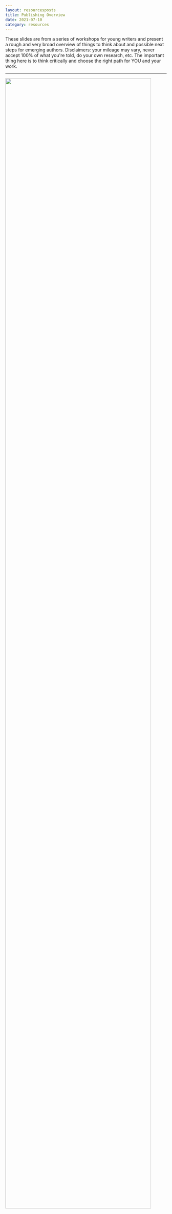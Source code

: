 ```yaml
---
layout: resourcesposts
title: Publishing Overview
date: 2021-07-10
category: resources
---
```


These slides are from a series of workshops for young writers and present a rough and very broad overview of things to think about and possible next steps for emerging authors. Disclaimers: your mileage may vary, never accept 100% of what you're told, do your own research, etc. The important thing here is to think critically and choose the right path for YOU and your work.

---

<img src="/1-goals.png" width="95%;">

### Identify Your Goals

This might seem obvious (and it applies to all of publishing, not just short fiction), but it's actually very important to really dig into what matters to *you*.

Are you building a long-term career? Do you dream of publishing full time? Do you care more about money or creative freedom or acclaim? Is it really more about getting your stories or ideas out to the world? Do you crave feedback? Is writing really a private pursuit that brings joy to you but that you don't want the eyes (and opinions) of the world on? Is publishing a path to something else—recognition, acclaim, support for a different eductational or career trajectory?

Your answers may surprise you and/or change over time—which is fine! We all do the best we can and move forward as best we can, making mistakes along the way. But if you can clarify your goals (and dreams and hopes and . . . ) it'll help you think critically about the information available and choose the most promising path for your needs.

---

<img src="/2-following.png" width="95%;">

### Ways To Connect With Readers

This is vital: if you want to get your work out into the world, that means working with others.

Young writers and newcomers may be used to a more critical perspective on "literature" (damage from high school/college lit classes, no doubt), or channel their insecurities into aggression, or simply lack the experience to recognize just what (and to what extent) they don't yet know. 

**Time for a change of focus: other writers are now your peers.** Not long-dead entities to be picked apart in analysis and critique. Not competitors (even when they are). Not faceless corporations. Real people who you may bump into from time to time, friends, colleagues, possibly even someone who will one day be in a position to help or hurt your career. Proceed accordingly.

Try to adjust your perspective on other emerging writers and readers as well; they're now potential friends, colleagues, and fans. Be kind. Be helpful. Be professional. Don't be scared.

You'll need people who are on your side (or at least willing to lend a hand temporarily) at nearly every step of your writing journey. People who'll share tips, give feedback (if you ask for it), buy books, write reviews, shout about your books to other readers.

If you intend to publish a book or otherwise care about getting your words out to readers, it's never too early to start. Nothing published to share yet? Build platforms (website/social media, etc.) around shouting about books you like, ideally ones that are similar to what you hope to write. By the time you're ready to search for readers, you'll have contacts who you can share the news with!

And consider starting with something smaller and less resource intensive than a book, especially if you're a student. Short stories, fanfiction, and serial fiction are a few ways to get your words in front of readers with less pressure. Bite-sized content is a growing market *and* it's more doable for you, especially if you're balancing creating with a busy school or work schedule.

See other posts in the [Resources](/resources.html) section for links to short fiction and serial fiction markets.

At time of writing, [Wattpad](http://wattpad.com/) and [Archive Of Our Own (AO3)](https://archiveofourown.org/) are the biggest fanfiction platforms. Use filters to keep content kid-friendly if you're underage or simply uninterested in the thriving adult content sections. ;)

Quick aside: ALWAYS read the contracts before sharing your work and make sure your rights are protected. More on that in a bit.

---

<img src="/3-career.png" width="95%;">

### Establishing Your Reputation/Skill

This section was originally intended for students, but writers of all ages can get into sharing their words for reputational purposes.

Students may find it helpful in scholarship, college, or job applications. Adults may simply want the prestige, or use it as a (small) building block to a writing career or a complement to a different field.

Awards and accolades don't sell lots of books. They can be useful in building a "brand" as a writer, however, and may lead to more opportunities or visibility over time.

Larger scale or higher profile awards or story markets can be more beneficial, but the competition will be higher. That's not to say don't enter—always take your shot! But local/regional and student-specific competitions/markets will be relatively easier to make a splash in. Also note that certain topics or styles will play better with some judging panels or editors/magazines than others. The closer you match their preferences, the more likely you are to get a 'yes' and that has nothing to do with skill or quality. (Don't get discouraged!)

While publishing as a teen may sound promising, it tends to be less of a selling point than you might think. Unless you're entering a student competition or otherwise required to disclose such details, avoid mentioning your age/grade.

See other posts in the [Resources](/resources.html) section for links to competition and short fiction markets. ALWAYS read contracts and follow posted guidelines.

---

<img src="/4-income.png" width="95%;">

### Earning an Income With Short Fiction

Writing is not known for it's incredible financial rewards—usually. That doesn't mean it won't or can't pay, but the effort tends not to pay off quickly or reliably. Don't overreach. The next section dives into rates, but in terms of markets, you can place short stories in competitions, print and/or genre or literary magazines or 'zines, other types of magazines that sometimes include a small fiction segment, anthologies, or individually be self-publishing.

Reading submission guidelines and writing a custom piece in response sometimes results in better (=closer) fits, but you can also just write freely and then look for the right market after the fact. Note that preparing, submitting, and tracking story submissions takes time in its own right, putting further pressure on any income you might recieve.

Nonfiction (particularly business) writing tends to be paid at higher rates, but you normally pitch the idea of a feature or article to an editor *before* writing, whereas with fiction, you write the whole piece and submit it.

See other posts in the [Resources](/resources.html) section for links to competition and short fiction markets. ALWAYS read contracts and follow posted guidelines.

---

<img src="/5-rates.png" width="95%;">

### Short Fiction Rates

Graphic from [writingsmarter.com](http://writingsmarter.com).

Always ALWAYS read the submission guidelines. There is variation between accepted story lengths and rates of pay. But this works fairly well as a general guideline. Note that professional writers tend to speak in terms of wordcount because page count varies depending on formatting and is an unreliable indicator. We really only use it to speak to readers who are used to thinking in those terms.

Many short fiction "markets" do not pay. Some are prestigious; many are new and/or hobby projects for the founder. That doesn't mean they're automatically bad! They make be a good stepping stone or practice for beginners, or provide an outlet for those who love sharing their words but aren't bothered about the income side of things. As usual, always read the terms/contracts/guidelines to make sure you're not signing away more rights than you mean to.

We'll look at rights/licensing in a bit, but it's good to keep in mind that the first sale is usually the most valuable and accessible to make, and consider holding out for a "higher" level market. Reprints aren't as widely accepted in paying markets, and it's harder work to place them. In general, I recommend shooting high and then working your way down a wishlist of possible story markets until a story lands.

Magazines and other short fiction markets rarely pay on royalties, but the exception is anthologies. Sometimes they're paid in a lump sum upon signing, but "royalty-split" arrangements aren't uncommon. While your income is therefore unreliable, this can be a good option if you've built a platform of readers eager to pay for your work and/or the other authors in the anthology have a strong platform to market to as well.

Token rates are generally in the $5-$40 range, where the market can't afford more but feels it's important to pay *something.* The Science Fiction Fantasy Writers of America ([sfwa.org](http://www.sfwa.org/about/join-us/sfwa-membership-requirements/?fbclid=IwAR1kwEOLL465fHfjtkEGuY0igU81ucK1a1krW5UPOYFpSrCpBkPb6nL4Pzg#short)) has set pro rates at $0.08/word, but you'll see anything from half a cent on up. Some markets also offer lump sum payments in the 100+ range. Generally, the more they pay, the more the competition, but don't self-reject—the worst they can do is say no! 

---

<img src="/6-prep.png" width="95%;">

### Gut Check Break!

I'll keep repeating this, but ALWAYS read the submission guidelines and follow them. Your story should be creative; your formatting and document presentation should not be. If no specifics are given, follow [Shunn Manuscript Format, modern edition](https://www.shunn.net/format/story/) as the default.

Some competitions charge entrance fees. Some writing markets charge reading fees, but far from all. You can spend a lot of money *trying* to get published, but you don't have to. Avoid fee-charging markets or competitions unless you think your story has an excellent chance of earning the expense back or unless money is no object.

It's easy to get caught up in the pursuit. After a few submissions, you just really *really* want an acceptance. Try to clarify your goals and keep them front and center. Write them down and post them in your workspace if that helps.

On a related note, always read the contract. Some market post a sample one. Most competitions will also post terms. Some "opportunities" aren't. See other posts in the [Resources](/resources.html) section for links to reading, understanding and negotiating contracts.

Consider the reader(s) before submitting. What kind of reader is likely to appreciate your story (if it's already written). What might the judges or first readers/editor care about and appreciate? You can research past award-winners or other stories in a magazine to get an idea, but if you're submitting a lot, it's not practical to do too much research.

Finally, make yourself a tracking document or spreadsheet early on. Keep track of submissions, contract terms for licensed stories, and details of the stories themselves. This seems silly at first, but if you keep writing and submitting, you'll quickly get beyond the point where you can keep track in your head. See other posts in the [Resources](/resources.html) section for links to competition and short fiction markets, including online tracking sites.

---

<img src="/7-IP.png" width="95%;">

### Licensing & YOU

Experienced and prolific author/editor/publisher Dean Wesley Smith talks about the idea of a "magic bakery' when it comes to writing. You can read about it [in his own words](https://www.deanwesleysmith.com/the-magic-bakery-chapter-one/) and [in this excellent blog](https://kriswrites.com/business-musings ) by his wife, Kristine Kathryn Rusch. But, in a nutshell, the concept is that intellectual property—like our writing—can be sold over and over, in part and in whole, unlike other goods.

Your work automatically belongs to you from the time of its creation. You own full copyright. (The exception is when you're writing as work-for-hire, or working on an IP project that belongs to someone else, like a Star Wars tie-in novel, for example.) Technically, you *could* transfer copyright in a sale (if you sign a terrible contract), but don't.

Instead, you license the right to use the work in part or in whole. Some examples: Licensing first publication rights in English, then, when the exclusivity period expires, licensing reprint rights (over and over again) or publishing it yourself as a standalone or in a collection. You can also license (and re-license) translation rights, audio rights, production rights (for film/tv), merchandising rights, etc. All that off of one story (potentially).

The moral of the story? Keep your copyright, don't license more rights than the licensee will use (to your benefit), and make sure your contracts aren't perpetual (so you can get licensed rights back eventually and re-license them.)

---

<img src="/8-pro.png" width="95%;">

### Publishing Novels

Switching gears here from short fiction to long. This is a bigger effort in terms of time, skill, and investment, but novels are not inherently better than any other type of fiction. Try not to feel pressured into writing one if you don't really want to!

Whatever publishing path you choose, you will become a small business. Like any entrepreneur, you'll need to learn business skills and keep up on your industry, even if it's just a side hustle. Do your research as you approach publishing; things change in a matter of months in this industry, much less years, and you don't want to be launching with outdated intel. See other posts in the [Resources](/resources.html) section for links to groups and news outlets for staying up to date.

Publishing can pay, but it's usually a slow and gradual path to earning an income. Royalties can accumulate over time. The opportunity to sell additional licenses may emerge. The more stories/books you have out, the more it all can add up, but that takes time, too. Make a plan for how you'll survive financially for the first years at least.

Be open to nontraditional routes: serial fiction and subsidized or serialed fiction are looking strong right now. Patreon and Kickstarter are good examples of emerging trends that authors have leveraged to the advantage of their careers.

---

<img src="/9-paths.png" width="95%;">

### One Route

Not much to add here. This is roughly what I do these days. It's pretty minimal compared to some, unneccessarily complex compared to others. I can't quite bring myself to draft-proofread-publish, but I'm not doing multiple rounds of heavy rewrites, either. If I get really stuck on the plotting, I'll change formats, which can look like any of these:

<img src="/13-mapping.png" width="95%;"> | <img src="/14-chart.png" width="95%;"> | <img src="/15-cards.png" width="95%;">
 
---
 
<img src="/16-diagram.png" width="95%;"> | <img src="/17-diagram-red.png" width="95%;">

### Story Mapping
  
While all the charts and cards can look complex, the basic structure I'm using is a three act structure with four quarters.

The first quarter and the first act map together and contain the inciting event early on (at about the 10% mark). Something disrupts the main character's ordinary life and sends them in a new direction. It ends around the 25% mark with the change of plans turning point. This is where the main character chooses (or gets dragged into) the adventure/quest/journey of the story.

The second act is easiest to understand if you split it evenly in two. The first half is the character struggling to make forward progress and understand their situation/world/challenge/self etc. Around the 50% mark or midpoint turning point (end of the second quarter) they make a discovery or realization that shifts their trajectory. 

Now, starting the third quarter, the main character(s) (thinks they) know what they need to do to succeed, though they still face obstacles. The second act/third quarter ends with the black moment turning point, the darkest point of the story, either figuratively or literally involving death. The main character may feel as though they've failed, there's no hope, maybe no point going on. They may be focused on revenge or retribution.

But, into the final quarter/act, they'll need to rally enough to take on the greatest challenge of the story in the final turning point, the climax. Often this follows a mini arc of setting out, making progress, making a sudden realization that changes their perspective or goal, hitting a "black moment" of despair, and then rallying to overcome (in a positive story arc, at least). There's often an inner and outer component to this, the main character finding inner strength or understanding in order to overcome the outer challenge of the story. The last 10% or so of the final act wraps up the story by showing the new normal—and/or setting up a sequel.

If you hate how structured this all is, welcome to the party. I fought this idea *hard*—but it really does result in faster drafting and stories readers seem to enjoy more. And there's tons of room for creativity within this loose structure. Also, those percentages will come in handy in a moment.

---

<img src="/10-wordcount.png" width="95%;">
Word count graphics from [btleditorial.com](http://btleditorial.com) & [Reedsy](https://reedsy.com).

<img src="/11-40k.png" width="95%;"> | <img src="/12-YA.png" width="95%;">

### Math For Authors

Everyone's favourite, right? But hang in there, this comes in really handy.

You can apply the turning point percentages we just looked at to a target wordcount to plan how to draft your novel.

---

<img src="/18-trad.png" width="95%;">

###

---

<img src="/19-trad2.png" width="95%;">

###

---

<img src="/20-trad3.png" width="95%;">

###

---

<img src="/21-trad4.png" width="95%;">

###

---

<img src="/22-indie.png" width="95%;">

###

---

<img src="/23-stores.png" width="95%;">

###

---

<img src="/24-files.png" width="95%;">

###

---

<img src="/25-files2.png" width="95%;">

###

---

<img src="/26-files3.png" width="95%;">

###

---

<img src="/27-meta.png" width="95%;">

###
